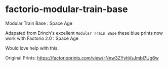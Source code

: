 # factorio-modular-train-base
Modular Train Base : Space Age

Adapated from Erinch's excellent `Modular Train Base` these blue prints now work with Factorio 2.0 : Space Age

Would love help with this.

Original Prints:
https://factorioprints.com/view/-Nnw3ZYyhVsJmbl7Ug6w
